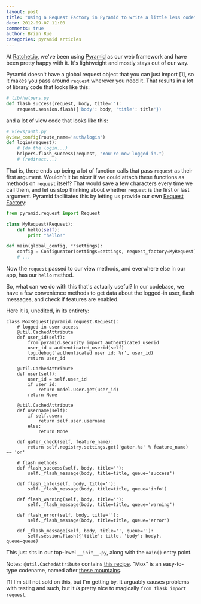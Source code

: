 ```yaml
---
layout: post
title: "Using a Request Factory in Pyramid to write a little less code"
date: 2012-09-07 11:00
comments: true
author: Brian Rue
categories: pyramid articles
---
```


At [Ratchet.io](http://ratchet.io/), we've been using [Pyramid](http://www.pylonsproject.org/) as our web framework and have been pretty happy with it. It's lightweight and mostly stays out of our way. 

Pyramid doesn't have a global request object that you can just import [1], so it makes you pass around `request` wherever you need it. That results in a lot of library code that looks like this:

```python
# lib/helpers.py
def flash_success(request, body, title=''):
    request.session.flash({'body': body, 'title': title'})
```

and a lot of view code that looks like this:

```python
# views/auth.py
@view_config(route_name='auth/login')
def login(request):
    # (do the login...)
    helpers.flash_success(request, "You're now logged in.")
    # (redirect...)
```

That is, there ends up being a lot of function calls that pass `request` as their first argument. Wouldn't it be nicer if we could attach these functions as methods on `request` itself? That would save a few characters every time we call them, and let us stop thinking about whether `request` is the first or last argument. Pyramid facilitates this by letting us provide our own [Request Factory](http://pyramid.readthedocs.org/en/latest/narr/hooks.html#changing-the-request-factory):

```python
from pyramid.request import Request

class MyRequest(Request):
    def hello(self):
        print "hello!"

def main(global_config, **settings):
    config = Configurator(settings=settings, request_factory=MyRequest)
    # ...
```

Now the `request` passed to our view methods, and everwhere else in our app, has our `hello` method.

So, what can we do with this that's actually useful? In our codebase, we have a few convenience methods to get data about the logged-in user, flash messages, and check if features are enabled. 

Here it is, unedited, in its entirety:

```
class MoxRequest(pyramid.request.Request):
    # logged-in-user access
    @util.CachedAttribute
    def user_id(self):
        from pyramid.security import authenticated_userid
        user_id = authenticated_userid(self)
        log.debug('authenticated user id: %r', user_id)
        return user_id

    @util.CachedAttribute
    def user(self):
        user_id = self.user_id
        if user_id:
            return model.User.get(user_id)
        return None

    @util.CachedAttribute
    def username(self):
        if self.user:
            return self.user.username
        else:
            return None

    def gater_check(self, feature_name):
        return self.registry.settings.get('gater.%s' % feature_name) == 'on'

    # flash methods
    def flash_success(self, body, title=''):
        self._flash_message(body, title=title, queue='success')

    def flash_info(self, body, title=''):
        self._flash_message(body, title=title, queue='info')

    def flash_warning(self, body, title=''):
        self._flash_message(body, title=title, queue='warning')

    def flash_error(self, body, title=''):
        self._flash_message(body, title=title, queue='error')

    def _flash_message(self, body, title='', queue=''):
        self.session.flash({'title': title, 'body': body}, queue=queue)
```

This just sits in our top-level `__init__.py`, along with the `main()` entry point. 

Notes: `@util.CachedAttribute` contains [this recipe](http://code.activestate.com/recipes/276643-caching-and-aliasing-with-descriptors/). "Mox" is an easy-to-type codename, named after [these mountains](http://www.summitpost.org/mox-peaks-from-red-face-mountain/690027).

[1] I'm still not sold on this, but I'm getting by. It arguably causes problems with testing and such, but it *is* pretty nice to magically `from flask import request`.
